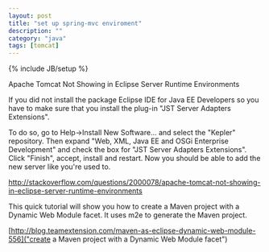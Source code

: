```yaml
---
layout: post
title: "set up spring-mvc enviroment"
description: ""
category: "java"
tags: [tomcat]
---
```

{% include JB/setup %}


Apache Tomcat Not Showing in Eclipse Server Runtime Environments

If you did not install the package Eclipse IDE for Java EE Developers so you have to make sure that you install the plug-in "JST Server Adapters Extensions".

To do so, go to Help->Install New Software... and select the "Kepler" repository. Then expand "Web, XML, Java EE and OSGi Enterprise Development" and check the box for "JST Server Adapters Extensions". Click "Finish", accept, install and restart. Now you should be able to add the new server like you're used to.

http://stackoverflow.com/questions/2000078/apache-tomcat-not-showing-in-eclipse-server-runtime-environments



This quick tutorial will show you how to create a Maven project with a Dynamic Web Module facet. It uses m2e to generate the Maven project.

[http://blog.teamextension.com/maven-as-eclipse-dynamic-web-module-556]("create a Maven project with a Dynamic Web Module facet")
